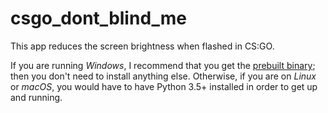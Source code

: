 # csgo_dont_blind_me

This app reduces the screen brightness when flashed in CS:GO.

If you are running *Windows*, I recommend that you get the [prebuilt binary](https://github.com/dev7355608/csgo_dont_blind_me/releases); then you don't need to install anything else. Otherwise, if you are on *Linux* or *macOS*, you would have to have Python 3.5+ installed in order to get up and running.
